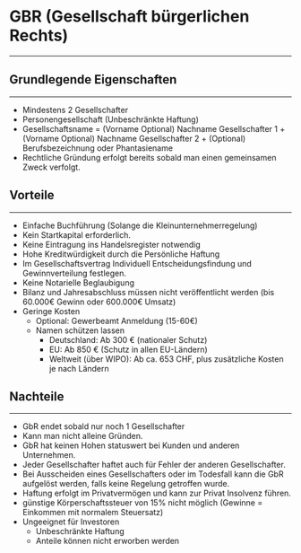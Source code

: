 # GBR (Gesellschaft bürgerlichen Rechts)

---

## Grundlegende Eigenschaften

---

- Mindestens 2 Gesellschafter
- Personengesellschaft (Unbeschränkte Haftung)
- Gesellschaftsname = (Vorname Optional) Nachname Gesellschafter 1 + (Vorname Optional) Nachname Gesellschafter 2 + (Optional) Berufsbezeichnung oder Phantasiename
- Rechtliche Gründung erfolgt bereits sobald man einen gemeinsamen Zweck verfolgt.

## Vorteile

---

- Einfache Buchführung (Solange die Kleinunternehmerregelung)
- Kein Startkapital erforderlich.
- Keine Eintragung ins Handelsregister notwendig
- Hohe Kreditwürdigkeit durch die Persönliche Haftung
- Im Gesellschaftsvertrag Individuell Entscheidungsfindung und Gewinnverteilung festlegen.
- Keine Notarielle Beglaubigung
- Bilanz und Jahresabschluss müssen nicht veröffentlicht werden (bis 60.000€ Gewinn oder 600.000€ Umsatz)
- Geringe Kosten
  - Optional: Gewerbeamt Anmeldung (15-60€)
  - Namen schützen lassen 
    - Deutschland: Ab 300 € (nationaler Schutz)
    - EU: Ab 850 € (Schutz in allen EU-Ländern)
    - Weltweit (über WIPO): Ab ca. 653 CHF, plus zusätzliche Kosten je nach Ländern

## Nachteile

---

- GbR endet sobald nur noch 1 Gesellschafter 
- Kann man nicht alleine Gründen.
- GbR hat keinen Hohen statuswert bei Kunden und anderen Unternehmen.
- Jeder Gesellschafter haftet auch für Fehler der anderen Gesellschafter.
- Bei Ausscheiden eines Gesellschafters oder im Todesfall kann die GbR aufgelöst werden, falls keine Regelung getroffen wurde.
- Haftung erfolgt im Privatvermögen und kann zur Privat Insolvenz führen.
- günstige Körperschaftssteuer von 15% nicht möglich (Gewinne = Einkommen mit normalem Steuersatz)
- Ungeeignet für Investoren
  - Unbeschränkte Haftung
  - Anteile können nicht erworben werden